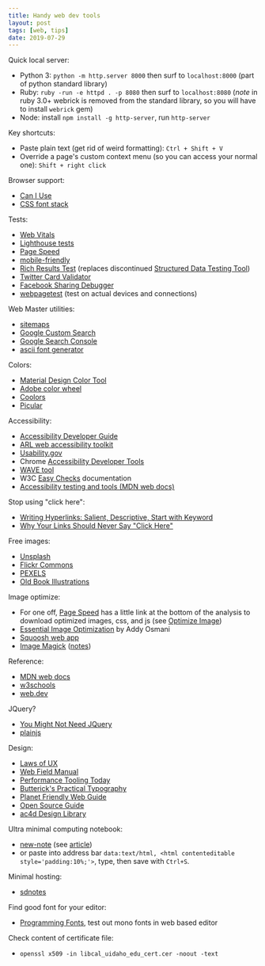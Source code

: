 ```yaml
---
title: Handy web dev tools
layout: post
tags: [web, tips]
date: 2019-07-29
---
```


Quick local server:

- Python 3: `python -m http.server 8000` then surf to `localhost:8000` (part of python standard library)
- Ruby: `ruby -run -e httpd . -p 8080` then surf to `localhost:8080` (*note* in ruby 3.0+ webrick is removed from the standard library, so you will have to install `webrick` gem)
- Node: install `npm install -g http-server`, run `http-server`

Key shortcuts:

- Paste plain text (get rid of weird formatting): `Ctrl + Shift + V`
- Override a page's custom context menu (so you can access your normal one): `Shift + right click`

Browser support:

- [Can I Use](http://caniuse.com/)
- [CSS font stack](http://www.cssfontstack.com/)

Tests:

- [Web Vitals](https://web.dev/vitals/)
- [Lighthouse tests](https://web.dev/measure)
- [Page Speed](https://developers.google.com/speed/pagespeed/insights/)
- [mobile-friendly](https://search.google.com/test/mobile-friendly)
- [Rich Results Test](https://search.google.com/test/rich-results) (replaces discontinued [Structured Data Testing Tool](https://search.google.com/structured-data/testing-tool))
- [Twitter Card Validator](https://cards-dev.twitter.com/validator)
- [Facebook Sharing Debugger](https://developers.facebook.com/tools/debug/sharing/)
- [webpagetest](http://webpagetest.org/) (test on actual devices and connections)

Web Master utilities:

- [sitemaps](https://www.sitemaps.org/protocol.html)
- [Google Custom Search](https://cse.google.com/cse/)
- [Google Search Console](https://www.google.com/webmasters/tools/home)
- [ascii font generator](ttps://patorjk.com/software/taag/)

Colors:

- [Material Design Color Tool](https://material.io/tools/color/#!/?view.left=0&view.right=0)
- [Adobe color wheel](https://color.adobe.com/)
- [Coolors](https://coolors.co)
- [Picular](https://picular.co/)

Accessibility:

- [Accessibility Developer Guide](https://www.accessibility-developer-guide.com/)
- [ARL web accessibility toolkit](http://accessibility.arl.org/standards-best-practices/)
- [Usability.gov](http://www.usability.gov/what-and-why/accessibility.html)
- Chrome [Accessibility Developer Tools](https://chrome.google.com/webstore/detail/accessibility-developer-t/fpkknkljclfencbdbgkenhalefipecmb)
- [WAVE tool](http://wave.webaim.org/)
- W3C [Easy Checks](https://www.w3.org/WAI/eval/preliminary) documentation
- [Accessibility testing and tools (MDN web docs)](https://developer.mozilla.org/en-US/docs/Learn/Tools_and_testing/Cross_browser_testing/Accessibility)

Stop using "click here":

- [Writing Hyperlinks: Salient, Descriptive, Start with Keyword](https://www.nngroup.com/articles/writing-links/)
- [Why Your Links Should Never Say "Click Here"](https://www.smashingmagazine.com/2012/06/links-should-never-say-click-here/)

Free images:

- [Unsplash](https://unsplash.com/)
- [Flickr Commons](https://www.flickr.com/commons)
- [PEXELS](https://www.pexels.com/)
- [Old Book Illustrations](https://www.oldbookillustrations.com/)

Image optimize:

- For one off, [Page Speed](https://developers.google.com/speed/pagespeed/insights/) has a little link at the bottom of the analysis to download optimized images, css, and js (see [Optimize Image](https://developers.google.com/speed/docs/insights/OptimizeImages))
- [Essential Image Optimization](https://images.guide/) by Addy Osmani
- [Squoosh web app](https://squoosh.app/)
- [Image Magick](https://imagemagick.org/) ([notes](https://evanwill.github.io/_drafts/notes/imagemagick.html))

Reference:

- [MDN web docs](https://developer.mozilla.org/en-US/)
- [w3schools](https://www.w3schools.com/)
- [web.dev](https://web.dev/learn)

JQuery?

- [You Might Not Need JQuery](http://youmightnotneedjquery.com/)
- [plainjs](https://plainjs.com/)

Design:

- [Laws of UX](https://lawsofux.com/)
- [Web Field Manual](https://webfieldmanual.com/)
- [Performance Tooling Today](http://www.perf-tooling.today/)
- [Butterick's Practical Typography](https://practicaltypography.com/)
- [Planet Friendly Web Guide](https://www.planetfriendlyweb.org/)
- [Open Source Guide](https://opensource.guide/)
- [ac4d Design Library](http://library.ac4d.com/)

Ultra minimal computing notebook:

- [new-note](https://github.com/jjjjjjjjjjjjjjjjjjjj/new-note/) (see [article](https://boingboing.net/2018/05/08/the-simplest-online-note-takin.html))
- or paste into address bar `data:text/html, <html contenteditable style='padding:10%;'>`, type, then save with `Ctrl+S`.

Minimal hosting: 

- [sdnotes](https://sdnotes.com/faq)

Find good font for your editor:

- [Programming Fonts](https://app.programmingfonts.org/), test out mono fonts in web based editor

Check content of certificate file:

- `openssl x509 -in libcal_uidaho_edu_cert.cer -noout -text`
